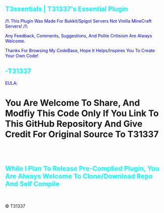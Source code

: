 T3ssentials | T31337's Essential Plugin 
-----
 
/!\ This Plugin Was Made For Bukkit/Spigot Servers Not Vinilla MineCraft Servers! /!\

Any Feedback, Comments, Suggestions, And Polite Critisism Are Always Welcome.

Thanks For Browsing My CodeBase, Hope It Helps/Inspires You To Create Your Own Code!

-T31337
-----
 
EULA:

  You Are Welcome To Share, And Modfiy This Code Only If You Link To This GitHub Repository And Give Credit For Original Source To T31337
=====


<html>
<style>
h2 {color:aqua;}
p {color:blue;}
</style>
<br><br>
<h2>While I Plan To Release Pre-Complied Plugin, You Are Always Welcome To Clone/Download Repo And Self Compile</h2>
<br><br>
<footer>
&copy; T31337
</footer>
</html>

